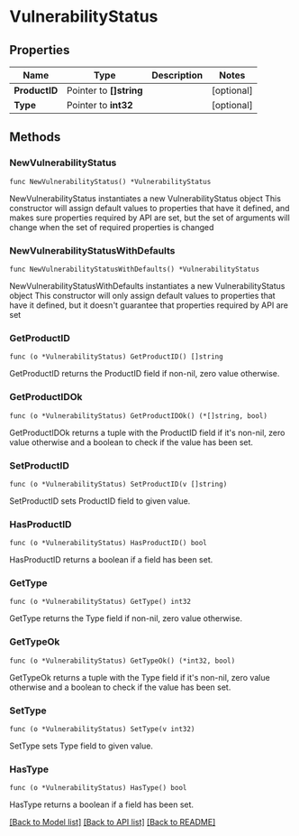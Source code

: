 # VulnerabilityStatus

## Properties

Name | Type | Description | Notes
------------ | ------------- | ------------- | -------------
**ProductID** | Pointer to **[]string** |  | [optional] 
**Type** | Pointer to **int32** |  | [optional] 

## Methods

### NewVulnerabilityStatus

`func NewVulnerabilityStatus() *VulnerabilityStatus`

NewVulnerabilityStatus instantiates a new VulnerabilityStatus object
This constructor will assign default values to properties that have it defined,
and makes sure properties required by API are set, but the set of arguments
will change when the set of required properties is changed

### NewVulnerabilityStatusWithDefaults

`func NewVulnerabilityStatusWithDefaults() *VulnerabilityStatus`

NewVulnerabilityStatusWithDefaults instantiates a new VulnerabilityStatus object
This constructor will only assign default values to properties that have it defined,
but it doesn't guarantee that properties required by API are set

### GetProductID

`func (o *VulnerabilityStatus) GetProductID() []string`

GetProductID returns the ProductID field if non-nil, zero value otherwise.

### GetProductIDOk

`func (o *VulnerabilityStatus) GetProductIDOk() (*[]string, bool)`

GetProductIDOk returns a tuple with the ProductID field if it's non-nil, zero value otherwise
and a boolean to check if the value has been set.

### SetProductID

`func (o *VulnerabilityStatus) SetProductID(v []string)`

SetProductID sets ProductID field to given value.

### HasProductID

`func (o *VulnerabilityStatus) HasProductID() bool`

HasProductID returns a boolean if a field has been set.

### GetType

`func (o *VulnerabilityStatus) GetType() int32`

GetType returns the Type field if non-nil, zero value otherwise.

### GetTypeOk

`func (o *VulnerabilityStatus) GetTypeOk() (*int32, bool)`

GetTypeOk returns a tuple with the Type field if it's non-nil, zero value otherwise
and a boolean to check if the value has been set.

### SetType

`func (o *VulnerabilityStatus) SetType(v int32)`

SetType sets Type field to given value.

### HasType

`func (o *VulnerabilityStatus) HasType() bool`

HasType returns a boolean if a field has been set.


[[Back to Model list]](../README.md#documentation-for-models) [[Back to API list]](../README.md#documentation-for-api-endpoints) [[Back to README]](../README.md)


